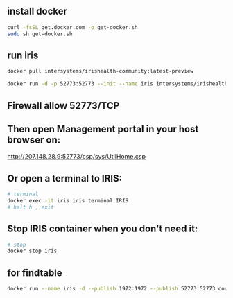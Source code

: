 ## install docker
```sh
curl -fsSL get.docker.com -o get-docker.sh
sudo sh get-docker.sh
```

## run iris
```sh
docker pull intersystems/irishealth-community:latest-preview

docker run -d -p 52773:52773 --init --name iris intersystems/irishealth-community:latest-preview
```
## Firewall allow 52773/TCP

## Then open Management portal in your host browser on:

http://207.148.28.9:52773/csp/sys/UtilHome.csp

## Or open a terminal to IRIS:
```sh
# terminal
docker exec -it iris iris terminal IRIS
# halt h , exit
```

## Stop IRIS container when you don't need it:
```sh
# stop
docker stop iris
```

## for findtable
```sh
docker run --name iris -d --publish 1972:1972 --publish 52773:52773 containers.intersystems.com/intersystems/iris-community:2022.1.0.209.0 --check-caps false
```